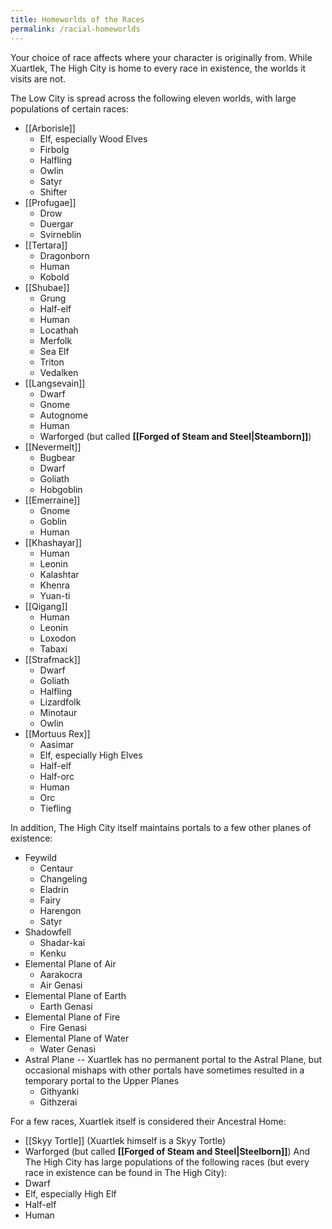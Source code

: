 ```yaml
---
title: Homeworlds of the Races
permalink: /racial-homeworlds
---
```


Your choice of race affects where your character is originally from. While Xuartlek, The High City is home to every race in existence, the worlds it visits are not.

The Low City is spread across the following eleven worlds, with large populations of certain races:

- [[Arborisle]]
	- Elf, especially Wood Elves
	- Firbolg
	- Halfling
	- Owlin
	- Satyr
	- Shifter
- [[Profugae]]
	- Drow
	- Duergar
	- Svirneblin
- [[Tertara]]
	- Dragonborn
	- Human
	- Kobold
- [[Shubae]]
	- Grung
	- Half-elf
	- Human
	- Locathah
	- Merfolk
	- Sea Elf
	- Triton
	- Vedalken
- [[Langsevain]]
	- Dwarf
	- Gnome
	- Autognome
	- Human
	- Warforged (but called **[[Forged of Steam and Steel|Steamborn]]**)
- [[Nevermelt]]
	- Bugbear
	- Dwarf
	- Goliath
	- Hobgoblin
- [[Emerraine]]
	- Gnome
	- Goblin
	- Human
- [[Khashayar]]
	- Human
	- Leonin
	- Kalashtar
	- Khenra
	- Yuan-ti
- [[Qigang]]
	- Human
	- Leonin
	- Loxodon
	- Tabaxi
- [[Strafmack]]
	- Dwarf
	- Goliath
	- Halfling
	- Lizardfolk
	- Minotaur
	- Owlin
- [[Mortuus Rex]]
	- Aasimar
	- Elf, especially High Elves
	- Half-elf
	- Half-orc
	- Human
	- Orc
	- Tiefling

In addition, The High City itself maintains portals to a few other planes of existence:
- Feywild
	- Centaur
	- Changeling
	- Eladrin
	- Fairy
	- Harengon
	- Satyr
- Shadowfell
	- Shadar-kai
	- Kenku
- Elemental Plane of Air
	- Aarakocra
	- Air Genasi
- Elemental Plane of Earth
	- Earth Genasi
- Elemental Plane of Fire
	- Fire Genasi
- Elemental Plane of Water
	- Water Genasi
- Astral Plane -- Xuartlek has no permanent portal to the Astral Plane, but occasional mishaps with other portals have sometimes resulted in a temporary portal to the Upper Planes
	- Githyanki
	- Githzerai

For a few races, Xuartlek itself is considered their Ancestral Home:
- [[Skyy Tortle]] (Xuartlek himself is a Skyy Tortle)
- Warforged (but called **[[Forged of Steam and Steel|Steelborn]]**)
And The High City has large populations of the following races (but every race in existence can be found in The High City):
- Dwarf
- Elf, especially High Elf
- Half-elf
- Human

